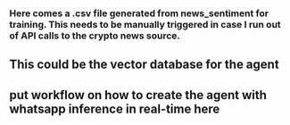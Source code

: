 ### Here comes a .csv file generated from news_sentiment for training. This needs to be manually triggered in case I run out of API calls to the crypto news source.

## This could be the vector database for the agent

## put workflow on how to create the agent with whatsapp inference in real-time here